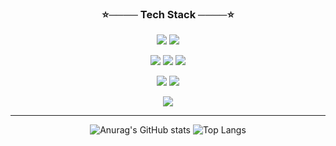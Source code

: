 <div align="center">

<h3>⭐──── Tech Stack ────⭐</h3>
<p><img src="https://img.shields.io/badge/java-007396?style=for-the-badge&logo=java&logoColor=white"> 
      <img src="https://img.shields.io/badge/python-3776AB?style=for-the-badge&logo=python&logoColor=white"></p>

<p><img src="https://img.shields.io/badge/html5-E34F26?style=for-the-badge&logo=html5&logoColor=white"> 
    <img src="https://img.shields.io/badge/css-1572B6?style=for-the-badge&logo=css3&logoColor=white"> 
      <img src="https://img.shields.io/badge/javascript-F7DF1E?style=for-the-badge&logo=javascript&logoColor=black"></p>

<p><img src="https://img.shields.io/badge/oracle-F80000?style=for-the-badge&logo=oracle&logoColor=white"> 
     <img src="https://img.shields.io/badge/mysql-4479A1?style=for-the-badge&logo=mysql&logoColor=white"></p>
     
<p><img src="https://img.shields.io/badge/github-181717?style=for-the-badge&logo=github&logoColor=white"></p>

<hr>

![Anurag's GitHub stats](https://github-readme-stats.vercel.app/api?username=Kbigstar&show_icons=true&theme=github_dark)
![Top Langs](https://github-readme-stats.vercel.app/api/top-langs/?username=Kbigstar&layout=compact&theme=github_dark)

</div>
